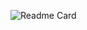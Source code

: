 ![Readme Card](https://github-readme-stats.vercel.app/api/pin/?username=prtruz87&repo=php-todo-list-json&theme=radical)

